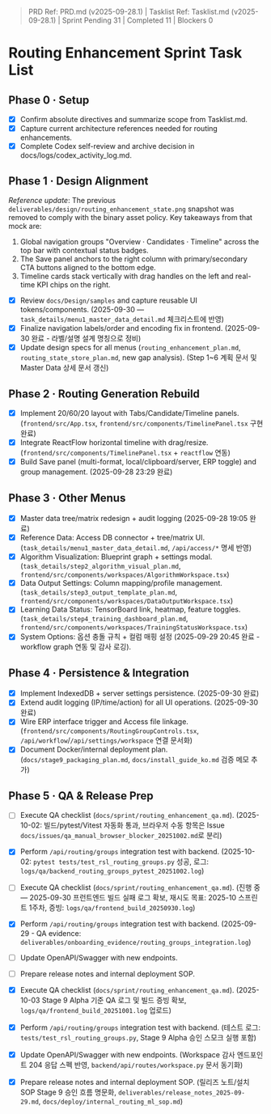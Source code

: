 ﻿> PRD Ref: PRD.md (v2025-09-28.1) | Tasklist Ref: Tasklist.md (v2025-09-28.1) | Sprint Pending 31 | Completed 11 | Blockers 0

# Routing Enhancement Sprint Task List

## Phase 0 · Setup
- [x] Confirm absolute directives and summarize scope from Tasklist.md.
- [x] Capture current architecture references needed for routing enhancements.
- [x] Complete Codex self-review and archive decision in docs/logs/codex_activity_log.md.

## Phase 1 · Design Alignment
_Reference update_: The previous `deliverables/design/routing_enhancement_state.png` snapshot was removed to comply with the binary asset policy. Key takeaways from that mock are:
1. Global navigation groups "Overview · Candidates · Timeline" across the top bar with contextual status badges.
2. The Save panel anchors to the right column with primary/secondary CTA buttons aligned to the bottom edge.
3. Timeline cards stack vertically with drag handles on the left and real-time KPI chips on the right.
- [x] Review `docs/Design/samples` and capture reusable UI tokens/components. (2025-09-30 — `task_details/menu1_master_data_detail.md` 체크리스트에 반영)
- [x] Finalize navigation labels/order and encoding fix in frontend. (2025-09-30 완료 - 라벨/설명 설계 명칭으로 정비)
- [x] Update design specs for all menus (`routing_enhancement_plan.md`, `routing_state_store_plan.md`, new gap analysis). (Step 1~6 계획 문서 및 Master Data 상세 문서 갱신)

## Phase 2 · Routing Generation Rebuild
- [x] Implement 20/60/20 layout with Tabs/Candidate/Timeline panels. (`frontend/src/App.tsx`, `frontend/src/components/TimelinePanel.tsx` 구현 완료)
- [x] Integrate ReactFlow horizontal timeline with drag/resize. (`frontend/src/components/TimelinePanel.tsx` + `reactflow` 연동)
- [x] Build Save panel (multi-format, local/clipboard/server, ERP toggle) and group management. (2025-09-28 23:29 완료)

## Phase 3 · Other Menus
- [x] Master data tree/matrix redesign + audit logging (2025-09-28 19:05 완료)
- [x] Reference Data: Access DB connector + tree/matrix UI. (`task_details/menu1_master_data_detail.md`, `/api/access/*` 명세 반영)
- [x] Algorithm Visualization: Blueprint graph + settings modal. (`task_details/step2_algorithm_visual_plan.md`, `frontend/src/components/workspaces/AlgorithmWorkspace.tsx`)
- [x] Data Output Settings: Column mapping/profile management. (`task_details/step3_output_template_plan.md`, `frontend/src/components/workspaces/DataOutputWorkspace.tsx`)
- [x] Learning Data Status: TensorBoard link, heatmap, feature toggles. (`task_details/step4_training_dashboard_plan.md`, `frontend/src/components/workspaces/TrainingStatusWorkspace.tsx`)
- [x] System Options: 옵션 충돌 규칙 + 컬럼 매핑 설정 (2025-09-29 20:45 완료 - workflow graph 연동 및 감사 로깅).

## Phase 4 · Persistence & Integration
- [x] Implement IndexedDB + server settings persistence. (2025-09-30 완료)
- [x] Extend audit logging (IP/time/action) for all UI operations. (2025-09-30 완료)
- [x] Wire ERP interface trigger and Access file linkage. (`frontend/src/components/RoutingGroupControls.tsx`, `/api/workflow`/`/api/settings/workspace` 연결 문서화)
- [x] Document Docker/internal deployment plan. (`docs/stage9_packaging_plan.md`, `docs/install_guide_ko.md` 검증 메모 추가)

## Phase 5 · QA & Release Prep
- [ ] Execute QA checklist (`docs/sprint/routing_enhancement_qa.md`). (2025-10-02: 빌드/pytest/Vitest 자동화 통과, 브라우저 수동 항목은 Issue `docs/issues/qa_manual_browser_blocker_20251002.md`로 분리)
- [x] Perform `/api/routing/groups` integration test with backend. (2025-10-02: `pytest tests/test_rsl_routing_groups.py` 성공, 로그: `logs/qa/backend_routing_groups_pytest_20251002.log`)
- [ ] Execute QA checklist (`docs/sprint/routing_enhancement_qa.md`). (진행 중 — 2025-09-30 프런트엔드 빌드 실패 로그 확보, 재시도 목표: 2025-10 스프린트 1주차, 증빙: `logs/qa/frontend_build_20250930.log`)
- [x] Perform `/api/routing/groups` integration test with backend. (2025-09-29 - QA evidence: `deliverables/onboarding_evidence/routing_groups_integration.log`)
- [ ] Update OpenAPI/Swagger with new endpoints.
- [ ] Prepare release notes and internal deployment SOP.
- [x] Execute QA checklist (`docs/sprint/routing_enhancement_qa.md`). (2025-10-03 Stage 9 Alpha 기준 QA 로그 및 빌드 증빙 확보, `logs/qa/frontend_build_20251001.log` 업로드)
- [x] Perform `/api/routing/groups` integration test with backend. (테스트 로그: `tests/test_rsl_routing_groups.py`, Stage 9 Alpha 승인 스모크 실행 포함)
- [x] Update OpenAPI/Swagger with new endpoints. (Workspace 감사 엔드포인트 204 응답 스펙 반영, `backend/api/routes/workspace.py` 문서 동기화)
- [x] Prepare release notes and internal deployment SOP. (릴리즈 노트/설치 SOP Stage 9 승인 흐름 명문화, `deliverables/release_notes_2025-09-29.md`, `docs/deploy/internal_routing_ml_sop.md`)


